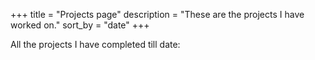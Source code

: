 +++
title = "Projects page"
description = "These are the projects I have worked on."
sort_by = "date"
+++

All the projects I have completed till date:
